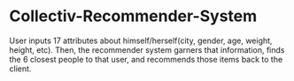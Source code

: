 # Collectiv-Recommender-System

User inputs 17 attributes about himself/herself(city, gender, age, weight, height, etc). Then, the recommender system garners that information, finds the 6 closest people to that user, and recommends those items back to the client. 
